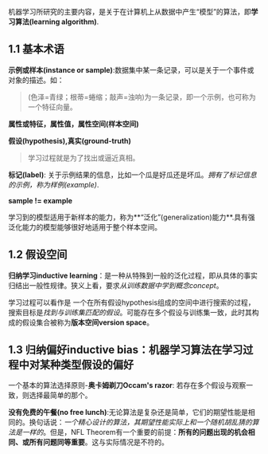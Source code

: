 机器学习所研究的主要内容，是关于在计算机上从数据中产生“模型”的算法，即**学习算法(learning algorithm)**.

## 1.1 基本术语
**示例或样本(instance or sample)**:数据集中某一条记录，可以是关于一个事件或对象的描述。如：
> (色泽=青绿；根蒂=蜷缩；敲声=浊响)为一条记录，即一个示例，也可称为一个特征向量。

**属性或特征，属性值，属性空间(样本空间)**

**假设(hypothesis),真实(ground-truth)**
> 学习过程就是为了找出或逼近真相。

**标记(label)**: 关于示例结果的信息，比如一个瓜是好瓜还是坏瓜。*拥有了标记信息的示例，称为样例(example)*.

**sample != example**

学习到的模型适用于新样本的能力，称为**“泛化”(generalization)能力**.具有强泛化能力的模型能够很好地适用于整个样本空间。

## 1.2 假设空间
**归纳学习inductive learning**：是一种从特殊到一般的泛化过程，即从具体的事实归结出一般性规律。狭义上看，要求*从训练数据中学到概念concept*。

学习过程可以看作是 一个在所有假设hypothesis组成的空间中进行搜索的过程，搜索目标是*找到与训练集匹配的假设*。可能存在多个假设与训练集一致，此时其构成的假设集合被称为**版本空间version space**。
## 1.3 归纳偏好inductive bias：机器学习算法在学习过程中对某种类型假设的偏好
一个基本的算法选择原则-**奥卡姆剃刀Occam's razor**: 若存在多个假设与观察一致，则选择最简单的那个。

**没有免费的午餐(no free lunch)**:无论算法是复杂还是简单，它们的期望性能是相同的。换句话说：*一个精心设计的算法，其期望性能实际上和一个随机胡乱猜的算法是一样的*。但是，NFL Theorem有一个重要的前提：**所有的问题出现的机会相同、或所有问题同等重要**。这与实际情况是不符的。
